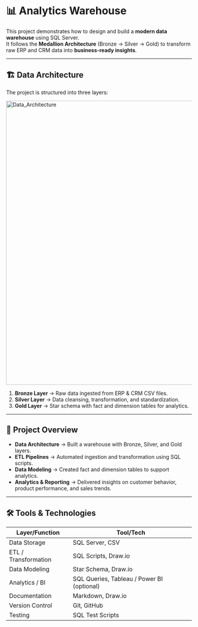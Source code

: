 # 📊 Analytics Warehouse 

This project demonstrates how to design and build a **modern data warehouse** using SQL Server.  
It follows the **Medallion Architecture** (Bronze → Silver → Gold) to transform raw ERP and CRM data into **business-ready insights**.

---

## 🏗️ Data Architecture

The project is structured into three layers:

<img width="1344" height="768" alt="Data_Architecture" src="https://github.com/user-attachments/assets/0639a874-2d46-48b0-b643-115424d5f3cc" />

1. **Bronze Layer** → Raw data ingested from ERP & CRM CSV files.  
2. **Silver Layer** → Data cleansing, transformation, and standardization.  
3. **Gold Layer** → Star schema with fact and dimension tables for analytics.  

---

## 📖 Project Overview

- **Data Architecture** → Built a warehouse with Bronze, Silver, and Gold layers.  
- **ETL Pipelines** → Automated ingestion and transformation using SQL scripts.  
- **Data Modeling** → Created fact and dimension tables to support analytics.  
- **Analytics & Reporting** → Delivered insights on customer behavior, product performance, and sales trends.  

---

## 🛠️ Tools & Technologies

| Layer/Function       | Tool/Tech                                  |
| -------------------- | ------------------------------------------ |
| Data Storage         | SQL Server, CSV                            |
| ETL / Transformation | SQL Scripts, Draw\.io                      |
| Data Modeling        | Star Schema, Draw\.io                      |
| Analytics / BI       | SQL Queries, Tableau / Power BI (optional) |
| Documentation        | Markdown, Draw\.io                         |
| Version Control      | Git, GitHub                                |
| Testing              | SQL Test Scripts                           |






